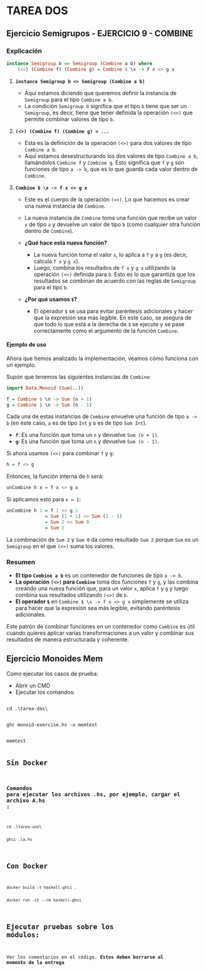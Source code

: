 # TAREA DOS

## Ejercicio Semigrupos - EJERCICIO 9 - COMBINE

### Explicación

```haskell
instance Semigroup b => Semigroup (Combine a b) where
    (<>) (Combine f) (Combine g) = Combine $ \x -> f x <> g x
```

1. **`instance Semigroup b => Semigroup (Combine a b)`**
   
   - Aquí estamos diciendo que queremos definir la instancia de `Semigroup` para el tipo `Combine a b`.
   - La condición `Semigroup b` significa que el tipo `b` tiene que ser un `Semigroup`, es decir, tiene que tener definida la operación `(<>)` que permite combinar valores de tipo `b`.

2. **`(<>) (Combine f) (Combine g) = ...`**
   
   - Esta es la definición de la operación `(<>)` para dos valores de tipo `Combine a b`.
   - Aquí estamos desestructurando los dos valores de tipo `Combine a b`, llamándolos `Combine f` y `Combine g`. Esto significa que `f` y `g` son funciones de tipo `a -> b`, que es lo que guarda cada valor dentro de `Combine`.

3. **`Combine $ \x -> f x <> g x`**
   
   - Este es el cuerpo de la operación `(<>)`. Lo que hacemos es crear una nueva instancia de `Combine`.
   - La nueva instancia de `Combine` toma una función que recibe un valor `x` de tipo `a` y devuelve un valor de tipo `b` (como cualquier otra función dentro de `Combine`).
   - **¿Qué hace esta nueva función?**
     - La nueva función toma el valor `x`, lo aplica a `f` y a `g` (es decir, calcula `f x` y `g x`).
     - Luego, combina los resultados de `f x` y `g x` utilizando la operación `(<>)` definida para `b`. Esto es lo que garantiza que los resultados se combinan de acuerdo con las reglas de `Semigroup` para el tipo `b`.
   
   - **¿Por qué usamos `$`?**
     - El operador `$` se usa para evitar paréntesis adicionales y hacer que la expresión sea más legible. En este caso, se asegura de que todo lo que está a la derecha de `$` se ejecute y se pase correctamente como el argumento de la función `Combine`.

#### Ejemplo de uso

Ahora que hemos analizado la implementación, veamos cómo funciona con un ejemplo.

Supón que tenemos las siguientes instancias de `Combine`:

```haskell
import Data.Monoid (Sum(..))

f = Combine $ \n -> Sum (n + 1)
g = Combine $ \n -> Sum (n - 1)
```

Cada una de estas instancias de `Combine` envuelve una función de tipo `a -> b` (en este caso, `a` es de tipo `Int` y `b` es de tipo `Sum Int`).

- **`f`**: Es una función que toma un `n` y devuelve `Sum (n + 1)`.
- **`g`**: Es una función que toma un `n` y devuelve `Sum (n - 1)`.

Si ahora usamos `(<>)` para combinar `f` y `g`:

```haskell
h = f <> g
```

Entonces, la función interna de `h` será:

```haskell
unCombine h x = f x <> g x
```

Si aplicamos esto para `x = 1`:

```haskell
unCombine h 1 = f 1 <> g 1
              = Sum (1 + 1) <> Sum (1 - 1)
              = Sum 2 <> Sum 0
              = Sum 2
```

La combinación de `Sum 2` y `Sum 0` da como resultado `Sum 2` porque `Sum` es un `Semigroup` en el que `(<>)` suma los valores.

### Resumen

- **El tipo `Combine a b`** es un contenedor de funciones de tipo `a -> b`.
- **La operación `(<>)` para `Combine`** toma dos funciones `f` y `g`, y las combina creando una nueva función que, para un valor `x`, aplica `f` y `g` y luego combina sus resultados utilizando `(<>)` de `b`.
- **El operador `$`** en `Combine $ \x -> f x <> g x` simplemente se utiliza para hacer que la expresión sea más legible, evitando paréntesis adicionales.

Este patrón de combinar funciones en un contenedor como `Combine` es útil cuando quieres aplicar varias transformaciones a un valor y combinar sus resultados de manera estructurada y coherente.


## Ejercicio Monoides Mem

Como ejecutar los casos de prueba:

- Abrir un CMD
- Ejecutar los comandos:
<code>
cd .\tarea-dos\
<br/>
ghc monoid-exercise.hs -o memtest
<br/>
memtest

## Sin Docker

### Comandos para ejecutar los archivos .hs, por ejemplo, cargar el archivo A.hs :

<code>
cd .\tarea-uno\
<br/> 
ghci .\a.hs
</code>

## Con Docker

<code>
docker build -t haskell-ghci .
<br/> 
docker run -it --rm haskell-ghci
</code>

## Ejecutar pruebas sobre los módulos:

Ver los comentarios en el código. __Estos deben borrarse al momento de la entrega__